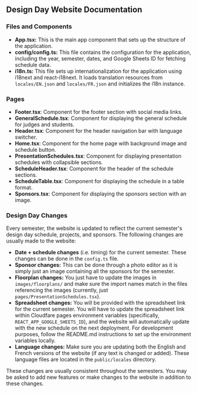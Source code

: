 ## Design Day Website Documentation

### Files and Components
- **App.tsx:** This is the main app component that sets up the structure of the application. 
- **config/config.ts:** This file contains the configuration for the application, including the year, semester, dates, and Google Sheets ID for fetching schedule data.
- **i18n.ts:** This file sets up internationalization for the application using i18next and react-i18next. It loads translation resources from `locales/EN.json` and `locales/FR.json` and initializes the i18n instance.

### Pages
- **Footer.tsx**: Component for the footer section with social media links.
- **GeneralSchedule.tsx**: Component for displaying the general schedule for judges and students.
- **Header.tsx**: Component for the header navigation bar with language switcher.
- **Home.tsx**: Component for the home page with background image and schedule button.
- **PresentationSchedules.tsx**: Component for displaying presentation schedules with collapsible sections.
- **ScheduleHeader.tsx**: Component for the header of the schedule sections.
- **ScheduleTable.tsx**: Component for displaying the schedule in a table format.
- **Sponsors.tsx**: Component for displaying the sponsors section with an image.

### Design Day Changes
Every semester, the website is updated to reflect the current semester's design day schedule, projects, and sponsors. The following changes are usually made to the website:
- **Date + schedule changes** (i.e. timing) for the current semester. These changes can be done in the `config.ts` file.
- **Sponsor changes:** This can be done through a photo editor as it is simply just an image containing all the sponsors for the semester.
- **Floorplan changes:** You just have to update the images in `images/floorplans/` and make sure the import names match in the files referencing the images (currently, just `pages/PresentationSchedules.tsx`).
- **Spreadsheet changes:** You will be provided with the spreadsheet link for the current semester. You will have to update the spreadsheet link within Cloudfare pages environment variables (specifically, `REACT_APP_GOOGLE_SHEETS_ID`), and the website will automatically update with the new schedule on the next deployment. For development purposes, follow the README.md instructions to set up the environment variables locally.
- **Language changes:** Make sure you are updating both the English and French versions of the website (if any text is changed or added). These language files are located in the `public/locales` directory.

These changes are usually consistent throughout the semesters. You may be asked to add new features or make changes to the website in addition to these changes.
